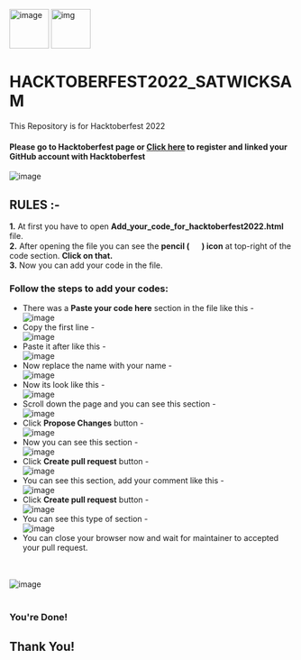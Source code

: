 <img src="https://pbs.twimg.com/profile_images/1567906020831150081/oJ7mKaaj_400x400.jpg" alt="image" border="0" height="70px"></img>
<img src="https://i.ibb.co/KysBXDm/img.jpg" alt="img" border="0" height="70px"></img>
# HACKTOBERFEST2022_SATWICKSAM
This Repository is for Hacktoberfest 2022<br>

<h4>Please go to Hacktoberfest page or <a href="https://www.hacktoberfest.com">Click here</a> to register and linked your GitHub account with Hacktoberfest</h4>

<img src="https://i.ibb.co/52CNPxg/image.png" alt="image" border="0">

## RULES :-

<b>1.</b> At first you have to open <b>Add_your_code_for_hacktoberfest2022.html</b> file. <br>
<b>2.</b> After opening the file you can see the <b>pencil ( <img src="https://cdn-icons-png.flaticon.com/512/650/650143.png" style="height: 15px;"></img> ) icon</b> at top-right of the code section. <b>Click on that.</b><br>
<b>3.</b> Now you can add your code in the file.<br>
<h3>Follow the steps to add your codes:</h3>
<ul>
  <li>There was a <b>Paste your code here</b> section in the file like this - <br><img src="https://i.ibb.co/bsnmfR5/image.png" alt="image" border="0"></li>
  <li>Copy the first line - <br><img src="https://i.ibb.co/C9ztB6Z/image.png" alt="image" border="0"></li>
  <li>Paste it after like this - <br><img src="https://i.ibb.co/hdKKjTQ/image.png" alt="image" border="0"></li>
  <li>Now replace the name with your name - <br><img src="https://i.ibb.co/Xjqqsdv/image.png" alt="image" border="0"></li>
  <li>Now its look like this - <br><img src="https://i.ibb.co/wdVZtnR/image.png" alt="image" border="0"></li>
  <li>Scroll down the page and you can see this section - <br><img src="https://i.ibb.co/p4rtsWP/image.png" alt="image" border="0"></li>
  <li>Click <b>Propose Changes</b> button - <br><img src="https://i.ibb.co/C0d8dWm/image.png" alt="image" border="0"></li>
  <li>Now you can see this section - <br><img src="https://i.ibb.co/XV4jVnp/image.png" alt="image" border="0"></li>
  <li>Click <b>Create pull request</b> button - <br><img src="https://i.ibb.co/R3zzy9p/image.png" alt="image" border="0"></li>
  <li>You can see this section, add your comment like this - <br><img src="https://i.ibb.co/gWPCPnN/image.png" alt="image" border="0"></li>
  <li>Click <b>Create pull request</b> button - <br><img src="https://i.ibb.co/7QvvxYP/image.png" alt="image" border="0"></li>
  <li>You can see this type of section - <br><img src="https://i.ibb.co/t8x2kkz/image.png" alt="image" border="0"></li>
  <li>You can close your browser now and wait for maintainer to accepted your pull request.</li>
</ul>
<br><br>
<img src="https://i.ibb.co/fvdt763/image.png" alt="image" border="0">
<br><br>
  <h3>You're Done!</h3>
  <h2>Thank You!</h2>
